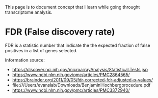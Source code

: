 This page is to document concept that I learn while going throught transcriptome analysis.
# FDR (False discovery rate)
FDR is a statistic number that indicate the the expected fraction of false positives in a list of genes selected. 

Information source:
- https://discover.nci.nih.gov/microarrayAnalysis/Statistical.Tests.jsp
- https://www.ncbi.nlm.nih.gov/pmc/articles/PMC2864565/
- https://brainder.org/2011/09/05/fdr-corrected-fdr-adjusted-p-values/
- file:///Users/evanslab/Downloads/BenjaminiHochbergprocedure.pdf
- https://www.ncbi.nlm.nih.gov/pmc/articles/PMC3372940/


